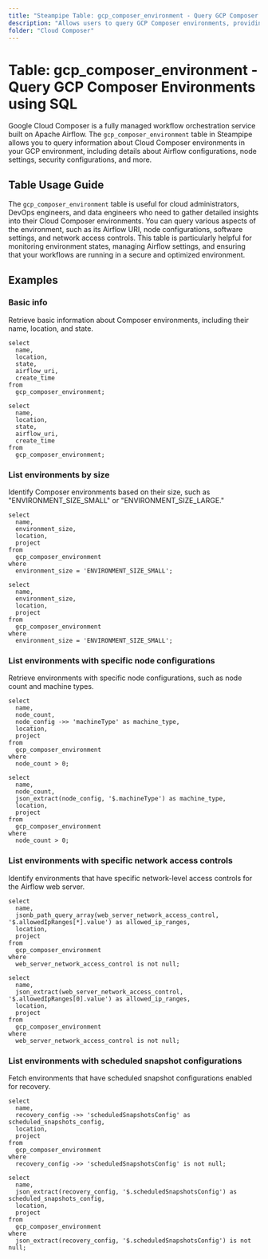 ```yaml
---
title: "Steampipe Table: gcp_composer_environment - Query GCP Composer Environments using SQL"
description: "Allows users to query GCP Composer environments, providing detailed information on environment configurations, resources, and associated services."
folder: "Cloud Composer"
---
```


# Table: gcp_composer_environment - Query GCP Composer Environments using SQL

Google Cloud Composer is a fully managed workflow orchestration service built on Apache Airflow. The `gcp_composer_environment` table in Steampipe allows you to query information about Cloud Composer environments in your GCP environment, including details about Airflow configurations, node settings, security configurations, and more.

## Table Usage Guide

The `gcp_composer_environment` table is useful for cloud administrators, DevOps engineers, and data engineers who need to gather detailed insights into their Cloud Composer environments. You can query various aspects of the environment, such as its Airflow URI, node configurations, software settings, and network access controls. This table is particularly helpful for monitoring environment states, managing Airflow settings, and ensuring that your workflows are running in a secure and optimized environment.

## Examples

### Basic info
Retrieve basic information about Composer environments, including their name, location, and state.

```sql+postgres
select
  name,
  location,
  state,
  airflow_uri,
  create_time
from
  gcp_composer_environment;
```

```sql+sqlite
select
  name,
  location,
  state,
  airflow_uri,
  create_time
from
  gcp_composer_environment;
```

### List environments by size
Identify Composer environments based on their size, such as "ENVIRONMENT_SIZE_SMALL" or "ENVIRONMENT_SIZE_LARGE."

```sql+postgres
select
  name,
  environment_size,
  location,
  project
from
  gcp_composer_environment
where
  environment_size = 'ENVIRONMENT_SIZE_SMALL';
```

```sql+sqlite
select
  name,
  environment_size,
  location,
  project
from
  gcp_composer_environment
where
  environment_size = 'ENVIRONMENT_SIZE_SMALL';
```

### List environments with specific node configurations
Retrieve environments with specific node configurations, such as node count and machine types.

```sql+postgres
select
  name,
  node_count,
  node_config ->> 'machineType' as machine_type,
  location,
  project
from
  gcp_composer_environment
where
  node_count > 0;
```

```sql+sqlite
select
  name,
  node_count,
  json_extract(node_config, '$.machineType') as machine_type,
  location,
  project
from
  gcp_composer_environment
where
  node_count > 0;
```

### List environments with specific network access controls
Identify environments that have specific network-level access controls for the Airflow web server.

```sql+postgres
select
  name,
  jsonb_path_query_array(web_server_network_access_control, '$.allowedIpRanges[*].value') as allowed_ip_ranges,
  location,
  project
from
  gcp_composer_environment
where
  web_server_network_access_control is not null;
```

```sql+sqlite
select
  name,
  json_extract(web_server_network_access_control, '$.allowedIpRanges[0].value') as allowed_ip_ranges,
  location,
  project
from
  gcp_composer_environment
where
  web_server_network_access_control is not null;
```

### List environments with scheduled snapshot configurations
Fetch environments that have scheduled snapshot configurations enabled for recovery.

```sql+postgres
select
  name,
  recovery_config ->> 'scheduledSnapshotsConfig' as scheduled_snapshots_config,
  location,
  project
from
  gcp_composer_environment
where
  recovery_config ->> 'scheduledSnapshotsConfig' is not null;
```

```sql+sqlite
select
  name,
  json_extract(recovery_config, '$.scheduledSnapshotsConfig') as scheduled_snapshots_config,
  location,
  project
from
  gcp_composer_environment
where
  json_extract(recovery_config, '$.scheduledSnapshotsConfig') is not null;
```